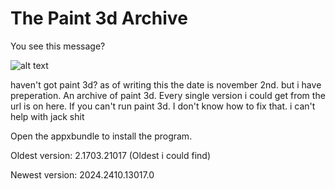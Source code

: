 # The Paint 3d Archive
 You see this message? 
 
 ![alt text](https://i.imgur.com/HyErWpy.png "Uh oh!")
 
 haven't got paint 3d? as of writing this the date is november 2nd. but i have preperation.
 An archive of paint 3d. Every single version i could get from the url is on here.
 If you can't run paint 3d. I don't know how to fix that. i can't help with jack shit
 
 Open the appxbundle to install the program.

 Oldest version: 2.1703.21017 (Oldest i could find)
 
 Newest version: 2024.2410.13017.0
